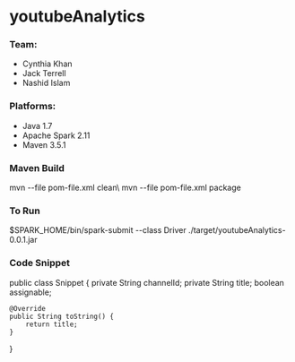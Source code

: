 # youtubeAnalytics

### Team:
- Cynthia Khan
- Jack Terrell
- Nashid Islam

### Platforms:
- Java 1.7
- Apache Spark 2.11
- Maven 3.5.1

### Maven Build
mvn --file pom-file.xml clean\\
mvn --file pom-file.xml package

### To Run
$SPARK_HOME/bin/spark-submit --class Driver ./target/youtubeAnalytics-0.0.1.jar

### Code Snippet
public class Snippet {
	private String channelId;
	private String title;
	boolean assignable;
	
	@Override
	public String toString() {
		return title;
	}
}

